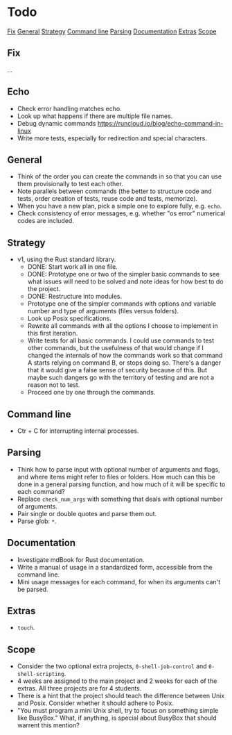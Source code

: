 # Todo

[Fix](#fix)
[General](#general)
[Strategy](#strategy)
[Command line](#command-line)
[Parsing](#parsing)
[Documentation](#documentation)
[Extras](#extras)
[Scope](#scope)

## Fix

...

## Echo

- Check error handling matches echo.
- Look up what happens if there are multiple file names.
- Debug dynamic commands https://runcloud.io/blog/echo-command-in-linux
- Write more tests, especially for redirection and special characters.

## General

- Think of the order you can create the commands in so that you can use them provisionally to test each other.
- Note parallels between commands (the better to structure code and tests, order creation of tests, reuse code and tests, memorize).
- When you have a new plan, pick a simple one to explore fully, e.g. `echo`.
- Check consistency of error messages, e.g. whether "os error" numerical codes are included.

## Strategy

- v1, using the Rust standard library.
  - DONE: Start work all in one file.
  - DONE: Prototype one or two of the simpler basic commands to see what issues will need to be solved and note ideas for how best to do the project.
  - DONE: Restructure into modules.
  - Prototype one of the simpler commands with options and variable number and type of arguments (files versus folders).
  - Look up Posix specifications.
  - Rewrite all commands with all the options I choose to implement in this first iteration.
  - Write tests for all basic commands. I could use commands to test other commands, but the usefulness of that would change if I changed the internals of how the commands work so that command A starts relying on command B, or stops doing so. There's a danger that it would give a false sense of security because of this. But maybe such dangers go with the territory of testing and are not a reason not to test.
  - Proceed one by one through the commands.

## Command line

- Ctr + C for interrupting internal processes.

## Parsing

- Think how to parse input with optional number of arguments and flags, and where items might refer to files or folders. How much can this be done in a general parsing function, and how much of it will be specific to each command?
- Replace `check_num_args` with something that deals with optional number of arguments.
- Pair single or double quotes and parse them out.
- Parse glob: `*`.

## Documentation

- Investigate mdBook for Rust documentation.
- Write a manual of usage in a standardized form, accessible from the command line.
- Mini usage messages for each command, for when its arguments can't be parsed.

## Extras

- `touch`.

## Scope

- Consider the two optional extra projects, `0-shell-job-control` and `0-shell-scripting`.
- 4 weeks are assigned to the main project and 2 weeks for each of the extras. All three projects are for 4 students.
- There is a hint that the project should teach the difference between Unix and Posix. Consider whether it should adhere to Posix.
- "You must program a mini Unix shell, try to focus on something simple like BusyBox." What, if anything, is special about BusyBox that should warrent this mention?

